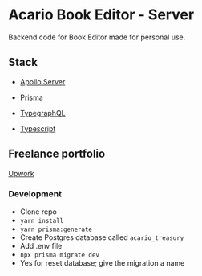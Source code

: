 # Acario Book Editor - Server

Backend code for Book Editor made for personal use.

## Stack

- [Apollo Server](https://www.apollographql.com/docs/apollo-server/)

- [Prisma](https://www.prisma.io/)

- [TypegraphQL](https://typegraphql.com/)

- [Typescript](https://www.typescriptlang.org/)

## Freelance portfolio

[Upwork](https://www.upwork.com/freelancers/~01cf6056c175469e6a)

### Development

- Clone repo
- `yarn install`
- `yarn prisma:generate`
- Create Postgres database called `acario_treasury`
- Add .env file
- `npx prisma migrate dev`
- Yes for reset database; give the migration a name
